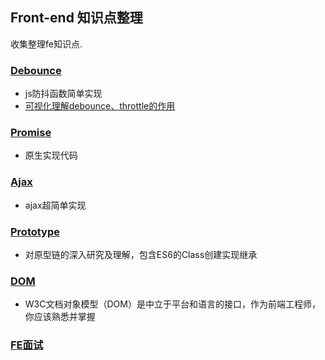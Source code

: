 ## Front-end 知识点整理
收集整理fe知识点.

### [Debounce](https://github.com/TimRChen/Web-knowledge/tree/master/debounce.js)
*   js防抖函数简单实现
*   [可视化理解debounce、throttle的作用](http://demo.nimius.net/debounce_throttle/)

### [Promise](https://github.com/TimRChen/Web-knowledge/tree/master/promise)
*   原生实现代码

### [Ajax](https://github.com/TimRChen/Web-knowledge/tree/master/ajax)
*   ajax超简单实现

### [Prototype](https://github.com/TimRChen/Web-knowledge/tree/master/prototype)
*   对原型链的深入研究及理解，包含ES6的Class创建实现继承

### [DOM](https://github.com/TimRChen/Web-knowledge/tree/master/dom)
*   W3C文档对象模型（DOM）是中立于平台和语言的接口，作为前端工程师，你应该熟悉并掌握

### [FE面试](https://github.com/TimRChen/Web-knowledge/tree/master/Interview)
